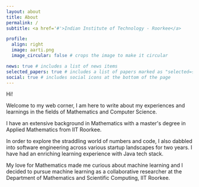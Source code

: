 ```yaml
---
layout: about
title: About
permalink: /
subtitle: <a href='#'>Indian Institute of Technology - Roorkee</a>

profile:
  align: right
  image: aarti.png
  image_circular: false # crops the image to make it circular

news: true # includes a list of news items
selected_papers: true # includes a list of papers marked as "selected={true}"
social: true # includes social icons at the bottom of the page
---
```


Hi! 

Welcome to my web corner, I am here to write about my experiences and learnings in the fields of Mathematics and Computer Science. 

I have an extensive background in Mathematics with a master's degree in Applied Mathematics from IIT Roorkee.

In order to explore the straddling world of numbers and code, I also dabbled into software engineering across various startup landscapes for two years. I have had an enriching learning experience with Java tech stack.

My love for Mathematics made me curious about machine learning and I decided to pursue machine learning as a collaborative researcher at the Department of Mathematics and Scientific Computing, IIT Roorkee.

